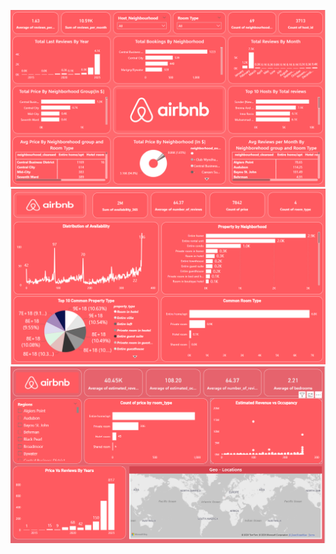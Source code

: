 ![image alt](https://github.com/Lucifer1406/Interactive-Dashboard-Using-PowerBI/blob/1306b973688007941b1c800fe7cca02ee0200ee1/AirBnb%20Dashboard%20Using%20Power%20BI/Screenshot%202025-05-19%20062156.png)
![image alt](https://github.com/Lucifer1406/Interactive-Dashboard-Using-PowerBI/blob/73fa61aa3930bad74936555b44f38b83dd4800c6/AirBnb%20Dashboard%20Using%20Power%20BI/Screenshot%202025-05-19%20062213.png)
![image alt](https://github.com/Lucifer1406/Interactive-Dashboard-Using-PowerBI/blob/c07bca69d7837a86ed5ff981b675479b9cb4be6b/AirBnb%20Dashboard%20Using%20Power%20BI/Screenshot%202025-05-19%20062433.png)
